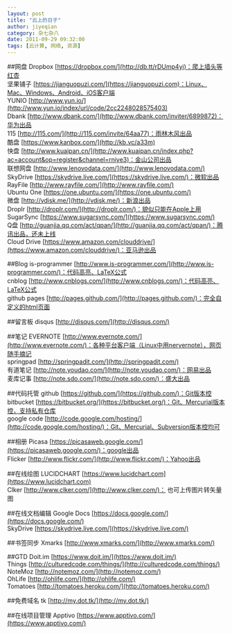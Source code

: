```yaml
---
layout: post
title: "云上的日子"
author: jiyeqian
category: 杂七杂八
date: 2011-09-29 09:32:00
tags: [云计算, 网络, 资源]
---
```


##网盘
Dropbox [https://dropbox.com/](http://db.tt/rDUmp4yj)：爬上墙头等红杏  
坚果铺子 [https://jianguopuzi.com/](https://jianguopuzi.com)：Linux、Mac、Windows、Android、iOS客户端   
YUNIO [http://www.yun.io/](http://www.yun.io/index/url/code/2cc2248028575403)   
Dbank [http://www.dbank.com/](http://www.dbank.com/inviter/6899872)：华为出品  
115 [http://115.com/](http://115.com/invite/64aa77)：雨林木风出品  
酷盘 [https://www.kanbox.com/](http://kb.vc/a33m)  
快盘 [http://www.kuaipan.cn/](http://www.kuaipan.cn/index.php?ac=account&op=register&channel=rniye3)：金山公司出品  
联想网盘 [http://www.lenovodata.com/](http://www.lenovodata.com/)  
SkyDrive [https://skydrive.live.com/](https://skydrive.live.com/)：微软出品  
RayFile [http://www.rayfile.com/](http://www.rayfile.com/)  
Ubuntu One [https://one.ubuntu.com/](https://one.ubuntu.com/)  
微盘 [http://vdisk.me/](http://vdisk.me/)：新浪出品  
Droplr [http://droplr.com/](http://droplr.com/)：貌似只能在Apple上用  
SugarSync [https://www.sugarsync.com/](https://www.sugarsync.com/)  
Q盘 [http://guanjia.qq.com/act/qpan/](http://guanjia.qq.com/act/qpan/)：腾讯出品，还未上线  
Cloud Drive [https://www.amazon.com/clouddrive/](https://www.amazon.com/clouddrive/)：亚马逊出品  
<!--more-->
##Blog
is-programmer [http://www.is-programmer.com/](http://www.is-programmer.com/)：代码高亮、LaTeX公式  
cnblog [http://www.cnblogs.com/](http://www.cnblogs.com/)：代码高亮、LaTeX公式  
github pages [http://pages.github.com/](http://pages.github.com/)：完全自定义的html页面

##留言板
disqus [http://disqus.com/](http://disqus.com/)

##笔记
EVERNOTE [http://www.evernote.com/](http://www.evernote.com/)：各种平台客户端（Linux中用nervernote），网页随手摘记   
springpad [http://springpadit.com/](http://springpadit.com/)   
有道笔记 [http://note.youdao.com/](http://note.youdao.com/)：网易出品  
麦库记事 [http://note.sdo.com/](http://note.sdo.com/)：盛大出品  

##代码托管
github [https://github.com/](https://github.com/)：Git版本控  
bitbucket [https://bitbucket.org/](https://bitbucket.org/)：Git、Mercurial版本控，支持私有仓库  
google code [http://code.google.com/hosting/](http://code.google.com/hosting/)：Git、Mercurial、Subversion版本控均可  

##相册
Picasa [https://picasaweb.google.com/](https://picasaweb.google.com/)：google出品   
Flicker [http://www.flickr.com/](http://www.flickr.com/)：Yahoo出品

##在线绘图
LUCIDCHART [https://www.lucidchart.com](https://www.lucidchart.com)  
Clker [http://www.clker.com/](http://www.clker.com/)： 也可上传图片转矢量图  

##在线文档编辑 
Google Docs [https://docs.google.com/](https://docs.google.com/)   
SkyDrive [https://skydrive.live.com/](https://skydrive.live.com/)  

##书签同步
Xmarks [http://www.xmarks.com/](http://www.xmarks.com/) 

##GTD
Doit.im [https://www.doit.im/](https://www.doit.im/)    
Things [http://culturedcode.com/things/](http://culturedcode.com/things/)  
NoteMoz [http://notemoz.com/](http://notemoz.com/)  
OhLife [http://ohlife.com/](http://ohlife.com/)  
Tomatoes [http://tomatoes.heroku.com/](http://tomatoes.heroku.com/)

##免费域名
tk [http://my.dot.tk/](http://my.dot.tk/)

##在线项目管理
Apptivo [https://www.apptivo.com/](https://www.apptivo.com/)
